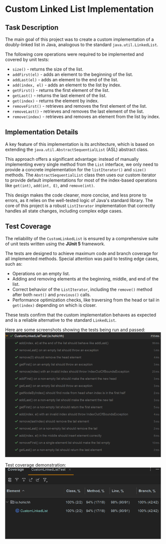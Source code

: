 # Custom Linked List Implementation

## Task Description

The main goal of this project was to create a custom implementation of a doubly-linked list in Java, analogous to the standard `java.util.LinkedList`.

The following core operations were required to be implemented and covered by unit tests:

-   `size()` - returns the size of the list.
-   `addFirst(el)` - adds an element to the beginning of the list.
-   `addLast(el)` - adds an element to the end of the list.
-   `add(index, el)` - adds an element to the list by index.
-   `getFirst()` - returns the first element of the list.
-   `getLast()` - returns the last element of the list.
-   `get(index)` - returns the element by index.
-   `removeFirst()` - retrieves and removes the first element of the list.
-   `removeLast()` - retrieves and removes the last element of the list.
-   `remove(index)` - retrieves and removes an element from the list by index.

## Implementation Details

A key feature of this implementation is its architecture, which is based on extending the `java.util.AbstractSequentialList` (ASL) abstract class.

This approach offers a significant advantage: instead of manually implementing every single method from the `List` interface, we only need to provide a concrete implementation for the `listIterator()` and `size()` methods. The `AbstractSequentialList` class then uses our custom iterator to provide default implementations for most of the index-based operations like `get(int)`, `add(int, E)`, and `remove(int)`.

This design makes the code cleaner, more concise, and less prone to errors, as it relies on the well-tested logic of Java's standard library. The core of this project is a robust `ListIterator` implementation that correctly handles all state changes, including complex edge cases.

## Test Coverage

The reliability of the `CustomLinkedList` is ensured by a comprehensive suite of unit tests written using the **JUnit 5** framework.

The tests are designed to achieve maximum code and branch coverage for all implemented methods. Special attention was paid to testing edge cases, such as:
-   Operations on an empty list.
-   Adding and removing elements at the beginning, middle, and end of the list.
-   Correct behavior of the `ListIterator`, including the `remove()` method after both `next()` and `previous()` calls.
-   Performance optimization checks, like traversing from the head or tail in `get(index)` depending on which is closer.

These tests confirm that the custom implementation behaves as expected and is a reliable alternative to the standard `LinkedList`.

Here are some screenshots showing the tests being run and passed:
![Successfully passed test suits](images/tests_passed.png)

Test coverage demonstration:
![Test coverage demonstration](images/test_coverage.png)


